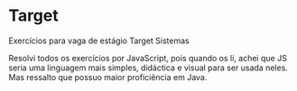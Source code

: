 # Target
Exercícios para vaga de estágio Target Sistemas 

Resolvi todos os exercícios por JavaScript, pois quando os li, achei que JS seria uma linguagem mais simples, didáctica e visual para ser usada neles. 
Mas ressalto que possuo maior proficiência em Java.
